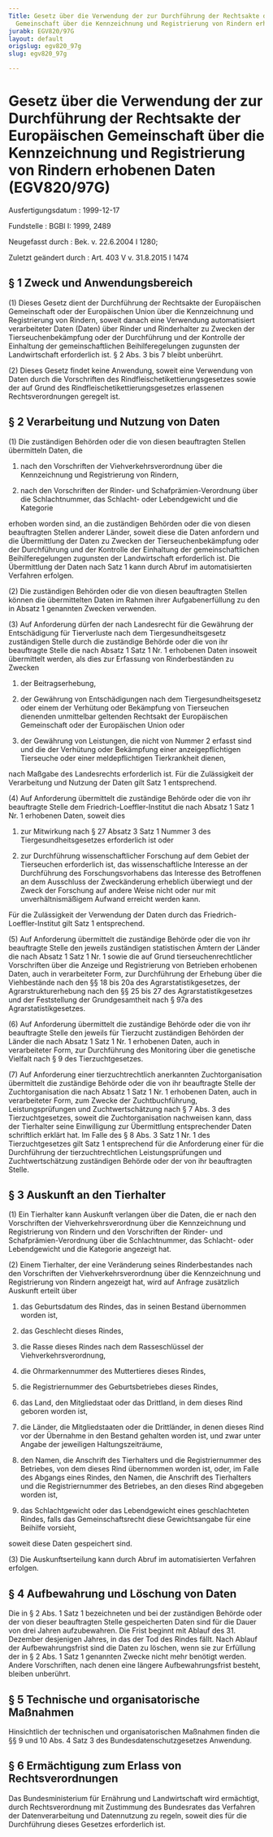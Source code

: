 ```yaml
---
Title: Gesetz über die Verwendung der zur Durchführung der Rechtsakte der Europäischen
  Gemeinschaft über die Kennzeichnung und Registrierung von Rindern erhobenen Daten
jurabk: EGV820/97G
layout: default
origslug: egv820_97g
slug: egv820_97g

---
```


# Gesetz über die Verwendung der zur Durchführung der Rechtsakte der Europäischen Gemeinschaft über die Kennzeichnung und Registrierung von Rindern erhobenen Daten (EGV820/97G)

Ausfertigungsdatum
:   1999-12-17

Fundstelle
:   BGBl I: 1999, 2489

Neugefasst durch
:   Bek. v. 22.6.2004 I 1280;

Zuletzt geändert durch
:   Art. 403 V v. 31.8.2015 I 1474


## § 1 Zweck und Anwendungsbereich

(1) Dieses Gesetz dient der Durchführung der Rechtsakte der
Europäischen Gemeinschaft oder der Europäischen Union über die
Kennzeichnung und Registrierung von Rindern, soweit danach eine
Verwendung automatisiert verarbeiteter Daten (Daten) über Rinder und
Rinderhalter zu Zwecken der Tierseuchenbekämpfung oder der
Durchführung und der Kontrolle der Einhaltung der gemeinschaftlichen
Beihilferegelungen zugunsten der Landwirtschaft erforderlich ist. § 2
Abs. 3 bis 7 bleibt unberührt.

(2) Dieses Gesetz findet keine Anwendung, soweit eine Verwendung von
Daten durch die Vorschriften des Rindfleischetikettierungsgesetzes
sowie der auf Grund des Rindfleischetikettierungsgesetzes erlassenen
Rechtsverordnungen geregelt ist.


## § 2 Verarbeitung und Nutzung von Daten

(1) Die zuständigen Behörden oder die von diesen beauftragten Stellen
übermitteln Daten, die

1.  nach den Vorschriften der Viehverkehrsverordnung über die
    Kennzeichnung und Registrierung von Rindern,


2.  nach den Vorschriften der Rinder- und Schafprämien-Verordnung über die
    Schlachtnummer, das Schlacht- oder Lebendgewicht und die Kategorie



erhoben worden sind, an die zuständigen Behörden oder die von diesen
beauftragten Stellen anderer Länder, soweit diese die Daten anfordern
und die Übermittlung der Daten zu Zwecken der Tierseuchenbekämpfung
oder der Durchführung und der Kontrolle der Einhaltung der
gemeinschaftlichen Beihilferegelungen zugunsten der Landwirtschaft
erforderlich ist. Die Übermittlung der Daten nach Satz 1 kann durch
Abruf im automatisierten Verfahren erfolgen.

(2) Die zuständigen Behörden oder die von diesen beauftragten Stellen
können die übermittelten Daten im Rahmen ihrer Aufgabenerfüllung zu
den in Absatz 1 genannten Zwecken verwenden.

(3) Auf Anforderung dürfen der nach Landesrecht für die Gewährung der
Entschädigung für Tierverluste nach dem Tiergesundheitsgesetz
zuständigen Stelle durch die zuständige Behörde oder die von ihr
beauftragte Stelle die nach Absatz 1 Satz 1 Nr. 1 erhobenen Daten
insoweit übermittelt werden, als dies zur Erfassung von
Rinderbeständen zu Zwecken

1.  der Beitragserhebung,


2.  der Gewährung von Entschädigungen nach dem Tiergesundheitsgesetz oder
    einem der Verhütung oder Bekämpfung von Tierseuchen dienenden
    unmittelbar geltenden Rechtsakt der Europäischen Gemeinschaft oder der
    Europäischen Union oder


3.  der Gewährung von Leistungen, die nicht von Nummer 2 erfasst sind und
    die der Verhütung oder Bekämpfung einer anzeigepflichtigen Tierseuche
    oder einer meldepflichtigen Tierkrankheit dienen,



nach Maßgabe des Landesrechts erforderlich ist. Für die Zulässigkeit
der Verarbeitung und Nutzung der Daten gilt Satz 1 entsprechend.

(4) Auf Anforderung übermittelt die zuständige Behörde oder die von
ihr beauftragte Stelle dem Friedrich-Loeffler-Institut die nach Absatz
1 Satz 1 Nr. 1 erhobenen Daten, soweit dies

1.  zur Mitwirkung nach § 27 Absatz 3 Satz 1 Nummer 3 des
    Tiergesundheitsgesetzes erforderlich ist oder


2.  zur Durchführung wissenschaftlicher Forschung auf dem Gebiet der
    Tierseuchen erforderlich ist, das wissenschaftliche Interesse an der
    Durchführung des Forschungsvorhabens das Interesse des Betroffenen an
    dem Ausschluss der Zweckänderung erheblich überwiegt und der Zweck der
    Forschung auf andere Weise nicht oder nur mit unverhältnismäßigem
    Aufwand erreicht werden kann.



Für die Zulässigkeit der Verwendung der Daten durch das Friedrich-
Loeffler-Institut gilt Satz 1 entsprechend.

(5) Auf Anforderung übermittelt die zuständige Behörde oder die von
ihr beauftragte Stelle den jeweils zuständigen statistischen Ämtern
der Länder die nach Absatz 1 Satz 1 Nr. 1 sowie die auf Grund
tierseuchenrechtlicher Vorschriften über die Anzeige und Registrierung
von Betrieben erhobenen Daten, auch in verarbeiteter Form, zur
Durchführung der Erhebung über die Viehbestände nach den §§ 18 bis 20a
des Agrarstatistikgesetzes, der Agrarstrukturerhebung nach den §§ 25
bis 27 des Agrarstatistikgesetzes und der Feststellung der
Grundgesamtheit nach § 97a des Agrarstatistikgesetzes.

(6) Auf Anforderung übermittelt die zuständige Behörde oder die von
ihr beauftragte Stelle den jeweils für Tierzucht zuständigen Behörden
der Länder die nach Absatz 1 Satz 1 Nr. 1 erhobenen Daten, auch in
verarbeiteter Form, zur Durchführung des Monitoring über die
genetische Vielfalt nach § 9 des Tierzuchtgesetzes.

(7) Auf Anforderung einer tierzuchtrechtlich anerkannten
Zuchtorganisation übermittelt die zuständige Behörde oder die von ihr
beauftragte Stelle der Zuchtorganisation die nach Absatz 1 Satz 1 Nr.
1 erhobenen Daten, auch in verarbeiteter Form, zum Zwecke der
Zuchtbuchführung, Leistungsprüfungen und Zuchtwertschätzung nach § 7
Abs. 3 des Tierzuchtgesetzes, soweit die Zuchtorganisation nachweisen
kann, dass der Tierhalter seine Einwilligung zur Übermittlung
entsprechender Daten schriftlich erklärt hat. Im Falle des § 8 Abs. 3
Satz 1 Nr. 1 des Tierzuchtgesetzes gilt Satz 1 entsprechend für die
Anforderung einer für die Durchführung der tierzuchtrechtlichen
Leistungsprüfungen und Zuchtwertschätzung zuständigen Behörde oder der
von ihr beauftragten Stelle.


## § 3 Auskunft an den Tierhalter

(1) Ein Tierhalter kann Auskunft verlangen über die Daten, die er nach
den Vorschriften der Viehverkehrsverordnung über die Kennzeichnung und
Registrierung von Rindern und den Vorschriften der Rinder- und
Schafprämien-Verordnung über die Schlachtnummer, das Schlacht- oder
Lebendgewicht und die Kategorie angezeigt hat.

(2) Einem Tierhalter, der eine Veränderung seines Rinderbestandes nach
den Vorschriften der Viehverkehrsverordnung über die Kennzeichnung und
Registrierung von Rindern angezeigt hat, wird auf Anfrage zusätzlich
Auskunft erteilt über

1.  das Geburtsdatum des Rindes, das in seinen Bestand übernommen worden
    ist,


2.  das Geschlecht dieses Rindes,


3.  die Rasse dieses Rindes nach dem Rasseschlüssel der
    Viehverkehrsverordnung,


4.  die Ohrmarkennummer des Muttertieres dieses Rindes,


5.  die Registriernummer des Geburtsbetriebes dieses Rindes,


6.  das Land, den Mitgliedstaat oder das Drittland, in dem dieses Rind
    geboren worden ist,


7.  die Länder, die Mitgliedstaaten oder die Drittländer, in denen dieses
    Rind vor der Übernahme in den Bestand gehalten worden ist, und zwar
    unter Angabe der jeweiligen Haltungszeiträume,


8.  den Namen, die Anschrift des Tierhalters und die Registriernummer des
    Betriebes, von dem dieses Rind übernommen worden ist, oder, im Falle
    des Abgangs eines Rindes, den Namen, die Anschrift des Tierhalters und
    die Registriernummer des Betriebes, an den dieses Rind abgegeben
    worden ist,


9.  das Schlachtgewicht oder das Lebendgewicht eines geschlachteten
    Rindes, falls das Gemeinschaftsrecht diese Gewichtsangabe für eine
    Beihilfe vorsieht,



soweit diese Daten gespeichert sind.

(3) Die Auskunftserteilung kann durch Abruf im automatisierten
Verfahren erfolgen.


## § 4 Aufbewahrung und Löschung von Daten

Die in § 2 Abs. 1 Satz 1 bezeichneten und bei der zuständigen Behörde
oder der von dieser beauftragten Stelle gespeicherten Daten sind für
die Dauer von drei Jahren aufzubewahren. Die Frist beginnt mit Ablauf
des 31. Dezember desjenigen Jahres, in das der Tod des Rindes fällt.
Nach Ablauf der Aufbewahrungsfrist sind die Daten zu löschen, wenn sie
zur Erfüllung der in § 2 Abs. 1 Satz 1 genannten Zwecke nicht mehr
benötigt werden. Andere Vorschriften, nach denen eine längere
Aufbewahrungsfrist besteht, bleiben unberührt.


## § 5 Technische und organisatorische Maßnahmen

Hinsichtlich der technischen und organisatorischen Maßnahmen finden
die §§ 9 und 10 Abs. 4 Satz 3 des Bundesdatenschutzgesetzes Anwendung.


## § 6 Ermächtigung zum Erlass von Rechtsverordnungen

Das Bundesministerium für Ernährung und Landwirtschaft wird
ermächtigt, durch Rechtsverordnung mit Zustimmung des Bundesrates das
Verfahren der Datenverarbeitung und Datennutzung zu regeln, soweit
dies für die Durchführung dieses Gesetzes erforderlich ist.

